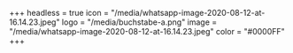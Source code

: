 +++
headless = true
icon = "/media/whatsapp-image-2020-08-12-at-16.14.23.jpeg"
logo = "/media/buchstabe-a.png"
image = "/media/whatsapp-image-2020-08-12-at-16.14.23.jpeg"
color = "#0000FF"
+++
